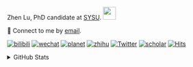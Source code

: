 <p>Zhen Lu, PhD candidate at <a href="https://phs.sysu.edu.cn/">SYSU</a>. <img src="https://media.giphy.com/media/WUlplcMpOCEmTGBtBW/giphy.gif" width="30">
</em></p>

💬 Connect to me by [email](mailto:luzh29@mail2.sysu.edu.cn).

[![bilibili](https://img.shields.io/badge/陆震同学-B站-yellow)](https://space.bilibili.com/32159908) [![wechat](https://img.shields.io/badge/陆震生物统计-微信公众号-important)](https://leslie-lu.github.io/uploads/qrcode.jpg) [![planet](https://img.shields.io/badge/陆震-知识星球-blueviolet)](https://wx.zsxq.com/dweb2) [![zhihu](https://img.shields.io/badge/陆震同学-知乎-blue)](https://www.zhihu.com/people/edison-70-18) [![Twitter](https://img.shields.io/badge/ZhenLu_Biost-Twitter-ff69b4)](https://twitter.com/ZhenLu_Biost) [![scholar](https://img.shields.io/badge/ZhenLu-Scholar-00ffff)](https://scholar.google.com/citations?user=LKLQ1g8AAAAJ) [![Hits](https://hits.seeyoufarm.com/api/count/incr/badge.svg?url=https%3A%2F%2Fgithub.com%2FLeslie-Lu%2FLeslie-Lu&count_bg=%2379C83D&title_bg=%23555555&icon=&icon_color=%23E7E7E7&title=hits&edge_flat=false)](https://hits.seeyoufarm.com)

<details>
 
<summary>GitHub Stats</summary>


<!--START_SECTION:waka-->
**🐱 My GitHub Data** 

> 📦 232.5 kB Used in GitHub's Storage 
 > 
> 🏆 383 Contributions in the Year 2024
 > 
> 🚫 Not Opted to Hire
 > 
> 📜 19 Public Repositories 
 > 
> 🔑 5 Private Repositories 
 > 
**I'm an Early 🐤** 

```text
🌞 Morning                21 commits          █░░░░░░░░░░░░░░░░░░░░░░░░   02.78 % 
🌆 Daytime                465 commits         ███████████████░░░░░░░░░░   61.51 % 
🌃 Evening                260 commits         █████████░░░░░░░░░░░░░░░░   34.39 % 
🌙 Night                  10 commits          ░░░░░░░░░░░░░░░░░░░░░░░░░   01.32 % 
```
📅 **I'm Most Productive on Wednesday** 

```text
Monday                   120 commits         ████░░░░░░░░░░░░░░░░░░░░░   15.87 % 
Tuesday                  112 commits         ████░░░░░░░░░░░░░░░░░░░░░   14.81 % 
Wednesday                159 commits         █████░░░░░░░░░░░░░░░░░░░░   21.03 % 
Thursday                 103 commits         ███░░░░░░░░░░░░░░░░░░░░░░   13.62 % 
Friday                   121 commits         ████░░░░░░░░░░░░░░░░░░░░░   16.01 % 
Saturday                 61 commits          ██░░░░░░░░░░░░░░░░░░░░░░░   08.07 % 
Sunday                   80 commits          ███░░░░░░░░░░░░░░░░░░░░░░   10.58 % 
```


**I Mostly Code in R** 

```text
R                        8 repos             ██████████░░░░░░░░░░░░░░░   40.00 % 
HTML                     6 repos             ████████░░░░░░░░░░░░░░░░░   30.00 % 
SAS                      3 repos             ████░░░░░░░░░░░░░░░░░░░░░   15.00 % 
Jupyter Notebook         2 repos             ██░░░░░░░░░░░░░░░░░░░░░░░   10.00 % 
Python                   1 repo              █░░░░░░░░░░░░░░░░░░░░░░░░   05.00 % 
```




 Last Updated on 31/08/2024 18:41:51 UTC
<!--END_SECTION:waka-->

-----

**NOTE: Top languages does not indicate my skill level or anything like that. It is just a metric of which languages have been hosted by me on GitHub based on the usage across repositories.**

</details>
